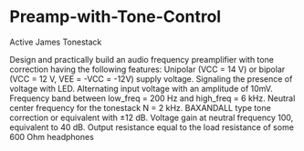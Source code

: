 # Preamp-with-Tone-Control
Active James Tonestack 

Design and practically build an audio frequency preamplifier with tone correction having the following features: Unipolar (VCC = 14 V) or bipolar (VCC = 12 V, VEE = -VCC = -12V) supply voltage. Signaling the presence of voltage with LED. Alternating input voltage with an amplitude of 10mV. Frequency band between low_freq = 200 Hz and high_freq = 6 kHz. Neutral center frequency for the tonestack N = 2 kHz. BAXANDALL type tone correction or equivalent with ±12 dB. Voltage gain at neutral frequency 100, equivalent to 40 dB. Output resistance equal to the load resistance of some 600 Ohm headphones
